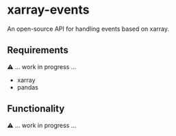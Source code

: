 # xarray-events
An open-source API for handling events based on xarray.

## Requirements

⚠️ ... work in progress ...

- xarray
- pandas

## Functionality

⚠️ ... work in progress ...
